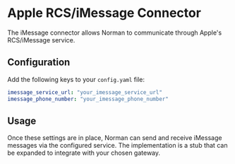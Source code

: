# Apple RCS/iMessage Connector

The iMessage connector allows Norman to communicate through Apple's RCS/iMessage service.

## Configuration

Add the following keys to your `config.yaml` file:

```yaml
imessage_service_url: "your_imessage_service_url"
imessage_phone_number: "your_imessage_phone_number"
```

## Usage

Once these settings are in place, Norman can send and receive iMessage messages via the configured service. The implementation is a stub that can be expanded to integrate with your chosen gateway.
